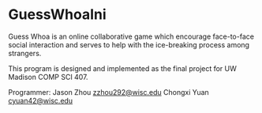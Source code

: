 # GuessWhoaIni

Guess Whoa is an online collaborative game which encourage face-to-face social interaction and serves to help with the ice-breaking process among strangers.

This program is designed and implemented as the final project for UW Madison COMP SCI 407.

Programmer:
Jason Zhou zzhou292@wisc.edu
Chongxi Yuan cyuan42@wisc.edu

